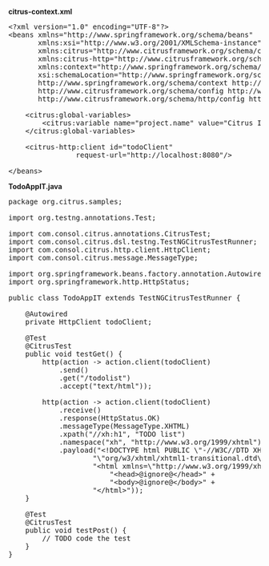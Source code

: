 **citrus-context.xml**

<pre class="file" data-filename="src/test/resourcescitrus-context.xml" data-target="replace">&lt;?xml version="1.0" encoding="UTF-8"?>
&lt;beans xmlns="http://www.springframework.org/schema/beans"
       xmlns:xsi="http://www.w3.org/2001/XMLSchema-instance"
       xmlns:citrus="http://www.citrusframework.org/schema/config"
       xmlns:citrus-http="http://www.citrusframework.org/schema/http/config"
       xmlns:context="http://www.springframework.org/schema/context"
       xsi:schemaLocation="http://www.springframework.org/schema/beans http://www.springframework.org/schema/beans/spring-beans.xsd
       http://www.springframework.org/schema/context http://www.springframework.org/schema/context/spring-context.xsd
       http://www.citrusframework.org/schema/config http://www.citrusframework.org/schema/config/citrus-config.xsd
       http://www.citrusframework.org/schema/http/config http://www.citrusframework.org/schema/http/config/citrus-http-config.xsd">
	
    &lt;citrus:global-variables>
        &lt;citrus:variable name="project.name" value="Citrus Integration Tests"/>
    &lt;/citrus:global-variables>
    
    &lt;citrus-http:client id="todoClient"
                request-url="http://localhost:8080"/>
    	
&lt;/beans>
</pre>

**TodoAppIT.java**

<pre class="file" data-filename="src/test/java/org/citrus/samples/TodoAppIT.java" data-target="replace">package org.citrus.samples;

import org.testng.annotations.Test;

import com.consol.citrus.annotations.CitrusTest;
import com.consol.citrus.dsl.testng.TestNGCitrusTestRunner;
import com.consol.citrus.http.client.HttpClient;
import com.consol.citrus.message.MessageType;

import org.springframework.beans.factory.annotation.Autowired;
import org.springframework.http.HttpStatus;

public class TodoAppIT extends TestNGCitrusTestRunner {

    @Autowired
    private HttpClient todoClient;
    
    @Test
    @CitrusTest
    public void testGet() {
        http(action -> action.client(todoClient)
            .send()
            .get("/todolist")
            .accept("text/html"));

        http(action -> action.client(todoClient)
            .receive()
            .response(HttpStatus.OK)
            .messageType(MessageType.XHTML)
            .xpath("//xh:h1", "TODO list")
            .namespace("xh", "http://www.w3.org/1999/xhtml")
            .payload("&lt;!DOCTYPE html PUBLIC \"-//W3C//DTD XHTML 1.0 Transitional//EN\"\n" +
                    "\"org/w3/xhtml/xhtml1-transitional.dtd\">" +
                    "&lt;html xmlns=\"http://www.w3.org/1999/xhtml\">" +
                        "&lt;head>@ignore@&lt;/head>" +
                        "&lt;body>@ignore@&lt;/body>" +
                    "&lt;/html>"));
    }

    @Test
    @CitrusTest
    public void testPost() {
        // TODO code the test
    }
}
</pre>